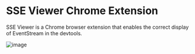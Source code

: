 # SSE Viewer Chrome Extension
SSE Viewer is a Chrome browser extension that enables the correct display of EventStream in the devtools.

![image](https://github.com/maltoze/sse-viewer/assets/18044730/fb2221e7-3708-41f4-b7aa-012fa0a94f42)
